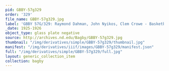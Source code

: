 ```yaml
---
pid: GBBY-57g329
order: '329'
file_name: GBBY-57g329.jpg
label: 'GBBY 57G/329: Raymond Dahman, John Nyikos, Clem Crowe - Basketball - 1925-1926'
_date: 1925-1926
object_type: glass plate negative
source: http://archives.nd.edu/Bagby/GBBY-57g329.jpg
thumbnail: "/img/derivatives/simple/GBBY-57g329/thumbnail.jpg"
manifest: "/img/derivatives/iiif/images/GBBY-57g329/manifest.json"
full: "/img/derivatives/simple/GBBY-57g329/full.jpg"
layout: generic_collection_item
collection: bagby
---
```

